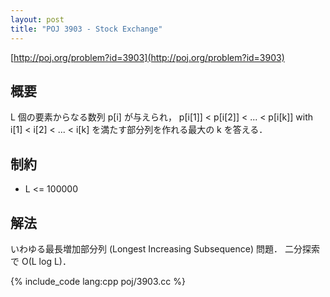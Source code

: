 ```yaml
---
layout: post
title: "POJ 3903 - Stock Exchange"
---
```

[http://poj.org/problem?id=3903](http://poj.org/problem?id=3903)

## 概要
L 個の要素からなる数列 p[i] が与えられ，
    p[i[1]] < p[i[2]] < ... < p[i[k]] with i[1] < i[2] < ... < i[k]
を満たす部分列を作れる最大の k を答える．

## 制約
- L <= 100000

## 解法
いわゆる最長増加部分列 (Longest Increasing Subsequence) 問題．
二分探索で O(L log L)．

{% include_code lang:cpp poj/3903.cc %}
